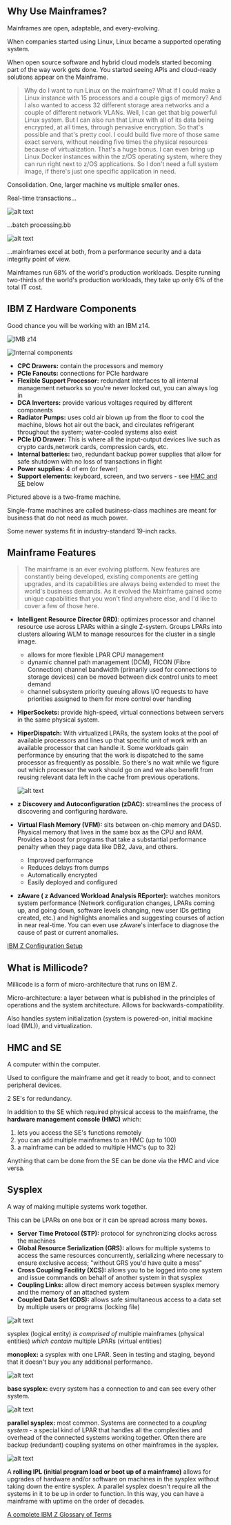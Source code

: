 ## Why Use Mainframes?

Mainframes are open, adaptable, and every-evolving.

When companies started using Linux, Linux became a supported operating system. 

When open source software and hybrid cloud models started becoming part of the way work gets done. You started seeing APIs and cloud-ready solutions appear on the Mainframe. 

> Why do I want to run Linux on the mainframe? What if I could make a Linux instance with 15 processors and a couple gigs of memory? And I also wanted to access 32 different storage area networks and a couple of different network VLANs. Well, I can get that big powerful Linux system. But I can also run that Linux with all of its data being encrypted, at all times, through pervasive encryption. So that's possible and that's pretty cool. I could build five more of those same exact servers, without needing five times the physical resources because of virtualization. That's a huge bonus. I can even bring up Linux Docker instances within the z/OS operating system, where they can run right next to z/OS applications. So I don't need a full system image, if there's just one specific application in need. 

Consolidation. One, larger machine vs multiple smaller ones.

Real-time transactions...

![alt text](images/figure-2-1.png)

...batch processing.bb

![alt text](images/figure-2-2.png)

...mainframes excel at both, from a performance security and a data integrity point of view.


Mainframes run 68% of the world's production workloads. Despite running two-thirds of the world's production workloads, they take up only 6% of the total IT cost. 

## IBM Z Hardware Components

Good chance you will be working with an IBM z14.

![IMB z14](images/figure-2-3.png)

![Internal components](images/figure-2-4.png)

* **CPC Drawers:** contain the processors and memory
* **PCIe Fanouts:** connections for PCIe hardware
* **Flexible Support Processor:** redundant interfaces to all internal management networks so you're never locked out, you can always log in
* **DCA Inverters:** provide various voltages required by different components
* **Radiator Pumps:** uses cold air blown up from the floor to cool the machine, blows hot air out the back, and circulates refrigerant throughout the system; water-cooled systems also exist
* **PCIe I/O Drawer:** This is where all the input-output devices live such as crypto cards,network cards, compression cards, etc.
* **Internal batteries:** two, redundant backup power supplies that allow for safe shutdown with no loss of transactions in flight
* **Power supplies:** 4 of em (or fewer)
* **Support elements:** keyboard, screen, and two servers - see [HMC and SE](#HMCandSE) below

Pictured above is a two-frame machine. 

Single-frame machines are called business-class machines are meant for business that do not need as much power.

Some newer systems fit in industry-standard 19-inch racks.

## Mainframe Features

> The mainframe is an ever evolving platform. New features are constantly being developed, existing components are getting upgrades, and its capabilities are always being extended to  meet the world's business demands. As it evolved the Mainframe gained some unique capabilities that you won't find anywhere else, and I'd like to cover a few of those here. 

* **Intelligent Resource Director (IRD)**: optimizes processor and channel resource use across LPARs within a single Z-system. Groups LPARs into clusters allowing WLM to manage resources for the cluster in a single image.
    * allows for more flexible LPAR CPU management
    * dynamic channel path management (DCM), FICON (Fibre Connection) channel bandwidth (primarily used for connections to storage devices) can be moved between dick control units to meet demand
    * channel subsystem priority queuing allows I/O requests to have priorities assigned to them for more control over handling
* **HiperSockets:** provide high-speed, virtual connections between servers in the same physical system.
* **HiperDispatch:** With virtualized LPARs, the system looks at the pool of available processors and lines up that specific unit of work with an available processor that can handle it. Some workloads gain performance by ensuring that the work is dispatched to the same processor as frequently as possible. So there's no wait while we figure out which processor the work should go on and we also benefit from reusing relevant data
left in the cache from previous operations. 

    ![alt text](images/figure-2-5.png)

* **z Discovery and Autoconfiguration (zDAC):** streamlines the process of discovering and configuring hardware.
* **Virtual Flash Memory (VFM):** sits between on-chip memory and DASD. Physical memory that lives in the same box as the CPU and RAM. Provides a boost for programs that take a substantial performance penalty when they page data like DB2, Java, and others.
    * Improved performance
    * Reduces delays from dumps
    * Automatically encrypted
    * Easily deployed and configured
* **zAware ( z Advanced Workload Analysis REporter):** watches monitors system performance (Network configuration changes, LPARs coming up, and going down, software levels changing, new user IDs getting created, etc.) and highlights anomalies and suggesting courses of action in 
near real-time. You can even use zAware's interface to diagnose the cause of past or current anomalies. 

[IBM Z Configuration Setup](<files/IBM Z Configuration Setup.pdf>)

## What is Millicode?


Millicode is a form of micro-architecture that runs on IBM Z.

Micro-architecture: a layer between what is
published in the principles of operations and the system architecture. Allows for backwards-compatibility.

Also handles system initialization (system is powered-on, initial mackine load (IML)), and virtualization.

## <a name="HMCandSE"></a>HMC and SE

A computer within the computer.

Used to configure the mainframe and get it ready to boot, and to connect peripheral devices.

2 SE's for redundancy. 

In addition to the SE which required physical access to the mainframe, the **hardware management console (HMC)** which:

1. lets you access the SE's functions remotely
2. you can add multiple mainframes to an HMC (up to 100)
3. a mainframe can be added to multiple HMC's (up to 32)

Anything that cam be done from the SE can be done via the HMC and vice versa.

## Sysplex

A way of making multiple systems work together.

This can be LPARs on one box or it can be spread across many boxes.

* **Server Time Protocol (STP):** protocol for synchronizing clocks across the machines
* **Global Resource Serialization (GRS):** allows for multiple systems to access the same resources concurrently, serializing where necessary to ensure exclusive access; "without GRS you'd have quite a mess"
* **Cross Coupling Facility (XCS):** allows you to be logged into one system and issue commands on behalf of another system in that sysplex
* **Coupling Links:** allow direct memory access between sysplex memory and the memory of an attached system
* **Coupled Data Set (CDS):** allows safe simultaneous access to a data set by multiple users or programs (locking file)

![alt text](images/figure-2-6.png)

sysplex (logical entity) *is comprised of* multiple mainframes (physical entities) *which contain* multiple LPARs (virtual entities)

**monoplex:** a sysplex with one LPAR. Seen in testing and staging, beyond that it doesn't buy you any additional performance.

![alt text](images/figure-2-7.png)

**base sysplex:** every system has a connection to and can see every other system.

![alt text](images/figure-2-8.png)

**parallel sysplex:** most common. Systems are connected to a *coupling system* - a special kind of LPAR that handles all the complexities and overhead of the connected systems working together. Often there are backup (redundant) coupling systems on other mainframes in the sysplex.

![alt text](images/figure-2-9.png)

A **rolling IPL (initial program load or boot up of a mainframe)** allows for upgrades of hardware and/or software on machines in the sysplex without taking down the entire sysplex. A parallel sysplex doesn't require all the systems in it to be up in order to function. In this way, you can have a mainframe with uptime on the order of decades.

[A complete IBM Z Glossary of Terms](<files/A complete IBM Z Glossary of Terms.pdf>)
